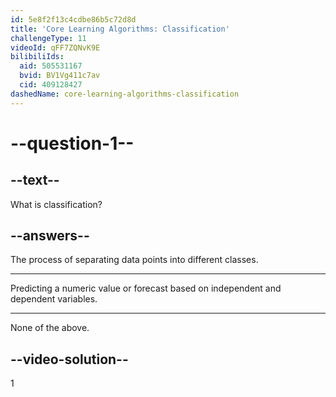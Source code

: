 ```yaml
---
id: 5e8f2f13c4cdbe86b5c72d8d
title: 'Core Learning Algorithms: Classification'
challengeType: 11
videoId: qFF7ZQNvK9E
bilibiliIds:
  aid: 505531167
  bvid: BV1Vg411c7av
  cid: 409128427
dashedName: core-learning-algorithms-classification
---
```


# --question-1--

## --text--

What is classification?

## --answers--

The process of separating data points into different classes.

---

Predicting a numeric value or forecast based on independent and dependent variables.

---

None of the above.

## --video-solution--

1

